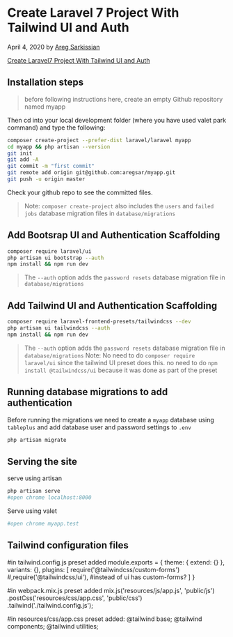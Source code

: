 # Create Laravel 7 Project With Tailwind UI and Auth

April 4, 2020 by [Areg Sarkissian](https://aregsar.com/about)

[Create Laravel7 Project With Tailwind UI and Auth](https://aregsar.com/blog/2020/create-laravel7-project-with-tailwind-ui-and-auth)

## Installation steps

> before following instructions here, create an empty Github repository named myapp 

Then cd into your local development folder (where you have used valet park command) and type the following:

```bash
composer create-project --prefer-dist laravel/laravel myapp
cd myapp && php artisan --version
git init
git add -A
git commit -m "first commit"
git remote add origin git@github.com:aregsar/myapp.git
git push -u origin master
```

Check your github repo to see the committed files.

> Note: `composer create-project` also includes the `users` and `failed jobs` database migration files in `database/migrations`


## Add Bootsrap UI and Authentication Scaffolding

```bash
composer require laravel/ui
php artisan ui bootstrap --auth
npm install && npm run dev
```

> The `--auth` option adds the `password resets` database migration file in `database/migrations`

## Add Tailwind UI and Authentication Scaffolding

```bash
composer require laravel-frontend-presets/tailwindcss --dev
php artisan ui tailwindcss --auth
npm install && npm run dev
```

> The `--auth` option adds the `password resets` database migration file in `database/migrations`
> Note: No need to do `composer require laravel/ui` since the tailwind UI preset does this.
> no need to do `npm install @tailwindcss/ui` because it was done as part of the preset

## Running database migrations to add authentication

Before running the migrations we need to create a `myapp` database using `tableplus` and add database user and password settings to `.env`

```bash
php artisan migrate
```

## Serving the site

serve using artisan

```bash
php artisan serve
#open chrome localhost:8000
```

Serve using valet 

```bash
#open chrome myapp.test
```

## Tailwind configuration files

#in tailwind.config.js preset added
module.exports = {
  theme: {
    extend: {}
  },
  variants: {},
  plugins: [
    require('@tailwindcss/custom-forms')
    #,require('@tailwindcss/ui'), #instead of ui has custom-forms? 
  ]
}


#in webpack.mix.js preset added
mix.js('resources/js/app.js', 'public/js')
   .postCss('resources/css/app.css', 'public/css')
   .tailwind('./tailwind.config.js');

#in resources/css/app.css preset added:
@tailwind base;
@tailwind components;
@tailwind utilities;
